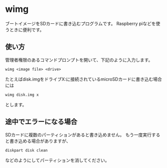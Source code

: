# wimg
ブートイメージをSDカードに書き込むプログラムです。
Raspberry piなどを使うときに便利です。

## 使い方
管理者権限のあるコマンドプロンプトを開いて、下記のように入力します。

```
wimg <image file> <drive>
```

たとえばdisk.imgをドライブX:に接続されているmicroSDカードに書き込む場合には

```
wimg disk.img x
```

とします。

## 途中でエラーになる場合

SDカードに複数のパーティションがあると書き込めません。
もう一度実行すると書き込める場合がありますが、

```
diskpart disk clean
```

などのようにしてパーティションを消してください。

